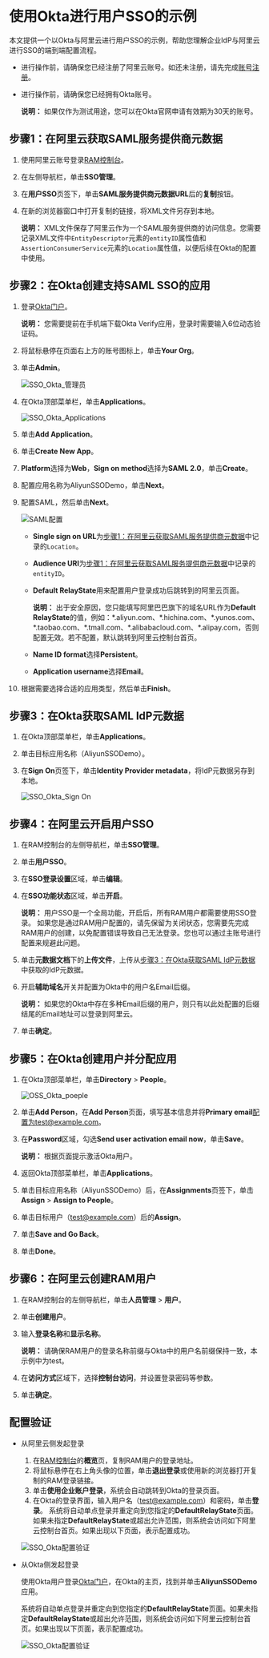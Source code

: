 # 使用Okta进行用户SSO的示例

本文提供一个以Okta与阿里云进行用户SSO的示例，帮助您理解企业IdP与阿里云进行SSO的端到端配置流程。

-   进行操作前，请确保您已经注册了阿里云账号。如还未注册，请先完成[账号注册](https://account.alibabacloud.com/register/intl_register.htm)。
-   进行操作前，请确保您已经拥有Okta账号。

    **说明：** 如果仅作为测试用途，您可以在Okta官网申请有效期为30天的账号。


## 步骤1：在阿里云获取SAML服务提供商元数据

1.  使用阿里云账号登录[RAM控制台](https://ram.console.aliyun.com/)。

2.  在左侧导航栏，单击**SSO管理**。

3.  在**用户SSO**页签下，单击**SAML服务提供商元数据URL**后的**复制**按钮。

4.  在新的浏览器窗口中打开复制的链接，将XML文件另存到本地。

    **说明：** XML文件保存了阿里云作为一个SAML服务提供商的访问信息。您需要记录XML文件中`EntityDescriptor`元素的`entityID`属性值和`AssertionConsumerService`元素的`Location`属性值，以便后续在Okta的配置中使用。


## 步骤2：在Okta创建支持SAML SSO的应用

1.  登录[Okta门户](https://www.okta.com/)。

    **说明：** 您需要提前在手机端下载Okta Verify应用，登录时需要输入6位动态验证码。

2.  将鼠标悬停在页面右上方的账号图标上，单击**Your Org**。

3.  单击**Admin**。

    ![SSO_Okta_管理员](https://static-aliyun-doc.oss-cn-hangzhou.aliyuncs.com/assets/img/zh-CN/6790549951/p111967.png)

4.  在Okta顶部菜单栏，单击**Applications**。

    ![SSO_Okta_Applications](https://static-aliyun-doc.oss-cn-hangzhou.aliyuncs.com/assets/img/zh-CN/6790549951/p111964.png)

5.  单击**Add Application**。

6.  单击**Create New App**。

7.  **Platform**选择为**Web**，**Sign on method**选择为**SAML 2.0**，单击**Create**。

8.  配置应用名称为AliyunSSODemo，单击**Next**。

9.  配置SAML，然后单击**Next**。

    ![SAML配置](https://static-aliyun-doc.oss-cn-hangzhou.aliyuncs.com/assets/img/zh-CN/5111322061/p139878.png)

    -   **Single sign on URL**为[步骤1：在阿里云获取SAML服务提供商元数据](#section_7q5_glq_tbn)中记录的`Location`。
    -   **Audience URI**为[步骤1：在阿里云获取SAML服务提供商元数据](#section_7q5_glq_tbn)中记录的`entityID`。
    -   **Default RelayState**用来配置用户登录成功后跳转到的阿里云页面。

        **说明：** 出于安全原因，您只能填写阿里巴巴旗下的域名URL作为**Default RelayState**的值，例如：\*.aliyun.com、\*.hichina.com、\*.yunos.com、\*.taobao.com、\*.tmall.com、\*.alibabacloud.com、\*.alipay.com，否则配置无效。若不配置，默认跳转到阿里云控制台首页。

    -   **Name ID format**选择**Persistent**。
    -   **Application username**选择**Email**。
10. 根据需要选择合适的应用类型，然后单击**Finish**。


## 步骤3：在Okta获取SAML IdP元数据

1.  在Okta顶部菜单栏，单击**Applications**。

2.  单击目标应用名称（AliyunSSODemo）。

3.  在**Sign On**页签下，单击**Identity Provider metadata**，将IdP元数据另存到本地。

    ![SSO_Okta_Sign On](https://static-aliyun-doc.oss-cn-hangzhou.aliyuncs.com/assets/img/zh-CN/7790549951/p111987.png)


## 步骤4：在阿里云开启用户SSO

1.  在RAM控制台的左侧导航栏，单击**SSO管理**。

2.  单击**用户SSO**。

3.  在**SSO登录设置**区域，单击**编辑**。

4.  在**SSO功能状态**区域，单击**开启**。

    **说明：** 用户SSO是一个全局功能，开启后，所有RAM用户都需要使用SSO登录。 如果您是通过RAM用户配置的，请先保留为关闭状态，您需要先完成RAM用户的创建，以免配置错误导致自己无法登录。您也可以通过主账号进行配置来规避此问题。

5.  单击**元数据文档**下的**上传文件**，上传从[步骤3：在Okta获取SAML IdP元数据](#section_gja_2u2_so7)中获取的IdP元数据。

6.  开启**辅助域名**开关并配置为Okta中的用户名Email后缀。

    **说明：** 如果您的Okta中存在多种Email后缀的用户，则只有以此处配置的后缀结尾的Email地址可以登录到阿里云。

7.  单击**确定**。


## 步骤5：在Okta创建用户并分配应用

1.  在Okta顶部菜单栏，单击**Directory** \> **People**。

    ![OSS_Okta_poeple](https://static-aliyun-doc.oss-cn-hangzhou.aliyuncs.com/assets/img/zh-CN/7790549951/p113589.png)

2.  单击**Add Person**，在**Add Person**页面，填写基本信息并将**Primary email**配置为test@example.com。

3.  在**Password**区域，勾选**Send user activation email now**，单击**Save**。

    **说明：** 根据页面提示激活Okta用户。

4.  返回Okta顶部菜单栏，单击**Applications**。

5.  单击目标应用名称（AliyunSSODemo）后，在**Assignments**页签下，单击**Assign** \> **Assign to People**。

6.  单击目标用户（test@example.com）后的**Assign**。

7.  单击**Save and Go Back**。

8.  单击**Done**。


## 步骤6：在阿里云创建RAM用户

1.  在RAM控制台的左侧导航栏，单击**人员管理** \> **用户**。

2.  单击**创建用户**。

3.  输入**登录名称**和**显示名称**。

    **说明：** 请确保RAM用户的登录名称前缀与Okta中的用户名前缀保持一致，本示例中为test。

4.  在**访问方式**区域下，选择**控制台访问**，并设置登录密码等参数。

5.  单击**确定**。


## 配置验证

-   从阿里云侧发起登录

    1.  在[RAM控制台](https://ram.console.aliyun.com/)的**概览**页，复制RAM用户的登录地址。
    2.  将鼠标悬停在右上角头像的位置，单击**退出登录**或使用新的浏览器打开复制的RAM登录链接。
    3.  单击**使用企业账户登录**，系统会自动跳转到Okta的登录页面。
    4.  在Okta的登录界面，输入用户名（test@example.com）和密码，单击**登录**。
    系统将自动单点登录并重定向到您指定的**DefaultRelayState**页面。如果未指定**DefaultRelayState**或超出允许范围，则系统会访问如下阿里云控制台首页。如果出现以下页面，表示配置成功。

    ![SSO_Okta配置验证](https://static-aliyun-doc.oss-cn-hangzhou.aliyuncs.com/assets/img/zh-CN/0916498951/p111769.png)

-   从Okta侧发起登录

    使用Okta用户登录[Okta门户](https://www.okta.com/)，在Okta的主页，找到并单击**AliyunSSODemo**应用。

    系统将自动单点登录并重定向到您指定的**DefaultRelayState**页面。如果未指定**DefaultRelayState**或超出允许范围，则系统会访问如下阿里云控制台首页。如果出现以下页面，表示配置成功。

    ![SSO_Okta配置验证](https://static-aliyun-doc.oss-cn-hangzhou.aliyuncs.com/assets/img/zh-CN/0916498951/p111769.png)


